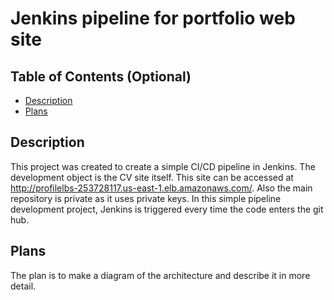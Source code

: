 # Jenkins pipeline for portfolio web site
## Table of Contents (Optional)
- [Description](#description)
- [Plans](#lans)

## Description
This project was created to create a simple CI/CD pipeline in Jenkins. The development object is the CV site itself. This site can be accessed at http://profilelbs-253728117.us-east-1.elb.amazonaws.com/. Also the main repository is private as it uses private keys. In this simple pipeline development project, Jenkins is triggered every time the code enters the git hub.
## Plans

The plan is to make a diagram of the architecture and describe it in more detail.
